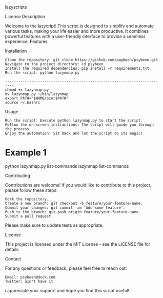 lazyscripts

License
Description

Welcome to the lazycript! This script is designed to simplify and automate various tasks, making your life easier and more productive. It combines powerful features with a user-friendly interface to provide a seamless experience.
Features


Installation

    Clone the repository: git clone https://github.com/paybeen/psybeen.git
    Navigate to the project directory: cd psybeen
    Install the required dependencies: pip install -r requirements.txt
    Run the script: python lazynmap.py

    --------------------------------------------------------------------------
    chmod +x lazynmap.py
    mv lazynmap.py ~/bin/lazynmap
    export PATH="$HOME/bin:$PATH"
    source ~/.bashrc
     

Usage

    Run the script: Execute python lazynmap.py to start the script.
    Follow the on-screen instructions: The script will guide you through the process.
    Enjoy the automation: Sit back and let the script do its magic!



# Example 1

python lazynmap.py list-commands
lazynmap list-commands


Contributing

Contributions are welcome! If you would like to contribute to this project, please follow these steps:

    Fork the repository.
    Create a new branch: git checkout -b feature/your-feature-name.
    Commit your changes: git commit -am 'Add some feature'.
    Push to the branch: git push origin feature/your-feature-name.
    Submit a pull request.

Please make sure to update tests as appropriate.

License

This project is licensed under the MIT License - see the LICENSE file for details.


Contact

For any questions or feedback, please feel free to reach out:

    Email: psybeen@duck.com
    Twitter: ain't have it

i appreciate your support and hope you find this script useful!

